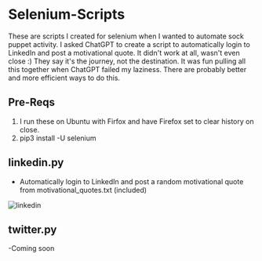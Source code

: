 # Selenium-Scripts

These are scripts I created for selenium when I wanted to automate sock puppet activity. I asked ChatGPT to create a script to automatically login to LinkedIn and post a motivational quote. It didn't work at all, wasn't even close :)  They say it's the journey, not the destination.  It was fun pulling all this together when ChatGPT failed my laziness. There are probably better and more efficient ways to do this.

## Pre-Reqs
1. I run these on Ubuntu with Firfox and have Firefox set to clear history on close.
2. pip3 install -U selenium

## linkedin.py
- Automatically login to LinkedIn and post a random motivational quote from motivational_quotes.txt (included)

![linkedin](https://user-images.githubusercontent.com/119519651/229231199-000c7ba4-c112-480f-9447-a8a1a108142b.gif)


## twitter.py
-Coming soon
